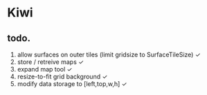 # Kiwi


## todo.

1. allow surfaces on outer tiles (limit gridsize to SurfaceTileSize) ✓ 
2. store / retreive maps ✓
3. expand map tool ✓
4. resize-to-fit grid background ✓
5. modify data storage to [left,top,w,h] ✓


